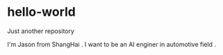 # hello-world
Just another repository


I'm Jason from ShangHai . 
I want to be an AI enginer in automotive field . 

